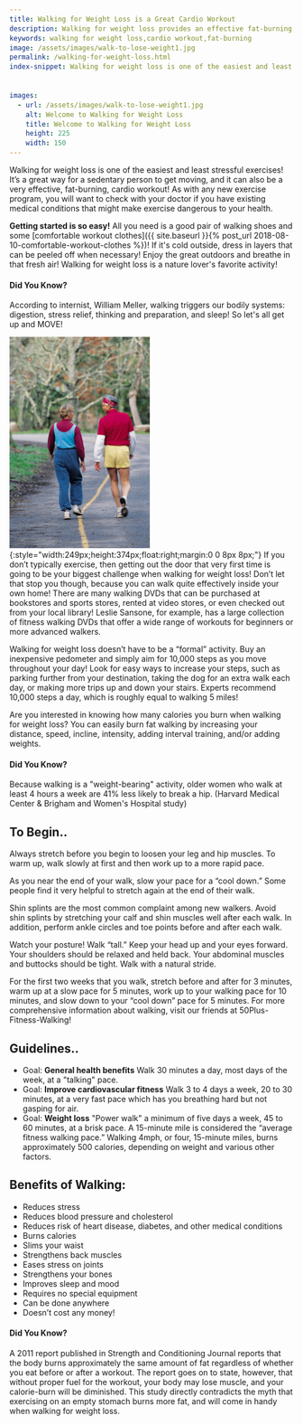 ```yaml
---
title: Walking for Weight Loss is a Great Cardio Workout
description: Walking for weight loss provides an effective fat-burning, cardio workout that requires no special place or equipment.  This exercise can work for all ages.
keywords: walking for weight loss,cardio workout,fat-burning
image: /assets/images/walk-to-lose-weight1.jpg
permalink: /walking-for-weight-loss.html
index-snippet: Walking for weight loss is one of the easiest and least stressful exercises! It’s a great way for a sedentary person to get moving, and it can also be a very effective, fat-burning, cardio workout!


images:
  - url: /assets/images/walk-to-lose-weight1.jpg
    alt: Welcome to Walking for Weight Loss
    title: Welcome to Walking for Weight Loss
    height: 225
    width: 150
---
```


Walking for weight loss is one of the easiest and least stressful exercises! It’s a great way for a sedentary person to get moving, and it can also be a very effective, fat-burning, cardio workout! As with any new exercise program, you will want to check with your doctor if you have existing medical conditions that might make exercise dangerous to your health.  

__Getting started is so easy!__ All you need is a good pair of walking shoes and some [comfortable workout clothes]({{ site.baseurl }}{% post_url 2018-08-10-comfortable-workout-clothes %})! If it's cold outside, dress in layers that can be peeled off when necessary! Enjoy the great outdoors and breathe in that fresh air! Walking for weight loss is a nature lover's favorite activity!

<div class="CalloutBox" style="box-sizing: border-box"><h4>Did You Know?</h4>
<p>According to internist, William Meller, walking triggers our bodily systems: digestion, stress relief, thinking and preparation, and sleep! So let's all get up and MOVE!</p>
</div>

![Welcome to Walking for Weight Loss](/assets/images/walk-to-lose-weight1.jpg){:style="width:249px;height:374px;float:right;margin:0 0 8px 8px;"}
If you don’t typically exercise, then getting out the door that very first time is going to be your biggest challenge when walking for weight loss! Don’t let that stop you though, because you can walk quite effectively inside your own home! There are many walking DVDs that can be purchased at bookstores and sports stores, rented at video stores, or even checked out from your local library! Leslie Sansone, for example, has a large collection of fitness walking DVDs that offer a wide range of workouts for beginners or more advanced walkers.

Walking for weight loss doesn’t have to be a “formal” activity. Buy an inexpensive pedometer  and simply aim for 10,000 steps as you move throughout your day! Look for easy ways to increase your steps, such as parking further from your destination, taking the dog for an extra walk each day, or making more trips up and down your stairs. Experts recommend 10,000 steps a day, which is roughly equal to walking 5 miles!

Are you interested in knowing how many calories you burn when walking for weight loss? You can easily burn fat walking by increasing your distance, speed, incline, intensity, adding interval training, and/or adding weights.

<div class="CalloutBox" style="box-sizing: border-box"><h4>Did You Know?</h4>
<p>Because walking is a "weight-bearing" activity, older women who walk at least 4 hours a week are 41% less likely to break a hip. (Harvard Medical Center & Brigham and Women's Hospital study)</p>
</div>

## To Begin..
Always stretch before you begin to loosen your leg and hip muscles. To warm up, walk slowly at first and then work up to a more rapid pace.  

As you near the end of your walk, slow your pace for a “cool down.” Some people find it very helpful to stretch again at the end of their walk.  

Shin splints are the most common complaint among new walkers. Avoid shin splints by stretching your calf and shin muscles well after each walk. In addition, perform ankle circles and toe points before and after each walk.

Watch your posture! Walk “tall.” Keep your head up and your eyes forward. Your shoulders should be relaxed and held back. Your abdominal muscles and buttocks should be tight. Walk with a natural stride.

For the first two weeks that you walk, stretch before and after for 3 minutes, warm up at a slow pace for 5 minutes, work up to your walking pace for 10 minutes, and slow down to your “cool down” pace for 5 minutes. For more comprehensive information about walking, visit our friends at 50Plus-Fitness-Walking!

## Guidelines..
* Goal: __General health benefits__
Walk 30 minutes a day, most days of the week, at a "talking" pace.
* Goal: __Improve cardiovascular fitness__
Walk 3 to 4 days a week, 20 to 30 minutes, at a very fast pace which has you breathing hard but not gasping for air.
* Goal: __Weight loss__
"Power walk" a minimum of five days a week, 45 to 60 minutes, at a brisk pace. A 15-minute mile is considered the “average fitness walking pace.” Walking 4mph, or four, 15-minute miles, burns approximately 500 calories, depending on weight and various other factors. 

## Benefits of Walking:
* Reduces stress
* Reduces blood pressure and cholesterol
* Reduces risk of heart disease, diabetes, and other medical conditions
* Burns calories
* Slims your waist
* Strengthens back muscles
* Eases stress on joints
* Strengthens your bones
* Improves sleep and mood
* Requires no special equipment
* Can be done anywhere
* Doesn’t cost any money!

<div class="CalloutBox" style="box-sizing: border-box"><h4>Did You Know?</h4>
<p>A 2011 report published in Strength and Conditioning Journal reports that the body burns approximately the same amount of fat regardless of whether you eat before or after a workout. The report goes on to state, however, that without proper fuel for the workout, your body may lose muscle, and your calorie-burn will be diminished.  This study directly contradicts the myth that exercising on an empty stomach burns more fat, and will come in handy when walking for weight loss.</p>
</div>